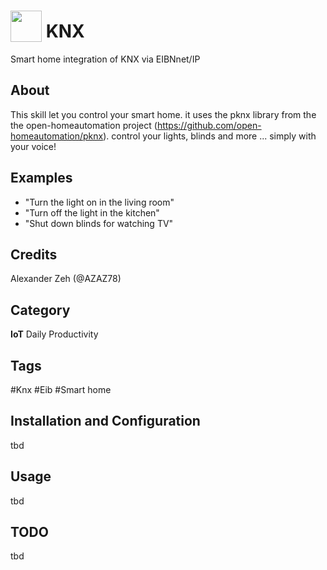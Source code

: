 # <img src="https://raw.githack.com/FortAwesome/Font-Awesome/master/svgs/solid/laptop-house.svg" card_color="#22A7F0" width="50" height="50" style="vertical-align:bottom"/> KNX
Smart home integration of KNX via EIBNnet/IP

## About
This skill let you control your smart home. it uses the pknx library from the the open-homeautomation project (https://github.com/open-homeautomation/pknx). control your lights, blinds and more ... simply with your voice!

## Examples
* "Turn the light on in the living room"
* "Turn off the light in the kitchen"
* "Shut down blinds for watching TV"

## Credits
Alexander Zeh (@AZAZ78)

## Category
**IoT**
Daily
Productivity

## Tags
#Knx
#Eib
#Smart home

## Installation and Configuration
tbd

## Usage
tbd

## TODO
tbd
